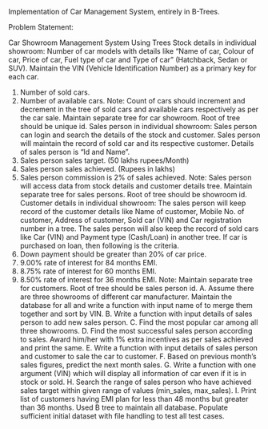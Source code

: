 Implementation of Car Management System, entirely in B-Trees.

Problem Statement:

Car Showroom Management System Using Trees 
Stock details in individual showroom: 
Number of car models with details like “Name of car, Colour of car, Price of car, Fuel type of 
car and Type of car” (Hatchback, Sedan or SUV). Maintain the VIN (Vehicle Identification 
Number) as a primary key for each car.  
1. Number of sold cars. 
2. Number of available cars. 
Note: Count of cars should increment and decrement in the tree of sold cars and available cars 
respectively as per the car sale. Maintain separate tree for car showroom. Root of tree should 
be unique id. 
Sales person in individual showroom: 
Sales person can login and search the details of the stock and customer. Sales person will 
maintain the record of sold car and its respective customer. Details of sales person is “Id and 
Name”. 
1. Sales person sales target. (50 lakhs rupees/Month) 
2. Sales person sales achieved. (Rupees in lakhs) 
3. Sales person commission is 2% of sales achieved. 
Note: Sales person will access data from stock details and customer details tree. Maintain 
separate tree for sales persons. Root of tree should be showroom id. 
Customer details in individual showroom: 
The sales person will keep record of the customer details like Name of customer, Mobile No. 
of customer, Address of customer, Sold car (VIN) and Car registration number in a tree. 
The sales person will also keep the record of sold cars like Car (VIN) and Payment type 
(Cash/Loan) in another tree. If car is purchased on loan, then following is the criteria. 
1. Down payment should be greater than 20% of car price. 
2. 9.00% rate of interest for 84 months EMI. 
3. 8.75% rate of interest for 60 months EMI. 
4. 8.50% rate of interest for 36 months EMI. 
Note: Maintain separate tree for customers. Root of tree should be sales person id. 
A. Assume there are three showrooms of different car manufacturer. Maintain the database 
for all and write a function with input name of to merge them together and sort by VIN. 
B. Write a function with input details of sales person to add new sales person. 
C. Find the most popular car among all three showrooms. 
D. Find the most successful sales person according to sales. Award him/her with 1% extra 
incentives as per sales achieved and print the same. 
E. Write a function with input details of sales person and customer to sale the car to 
customer. 
F. Based on previous month’s sales figures, predict the next month sales. 
G. Write a function with one argument (VIN) which will display all information of car 
even if it is in stock or sold. 
H. Search the range of sales person who have achieved sales target within given range of 
values (min_sales, max_sales). 
I. Print list of customers having EMI plan for less than 48 months but greater than 36 
months. 
Used B tree to maintain all database. 
Populate sufficient initial dataset with file handling to test all test cases.
